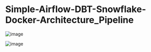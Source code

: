 ﻿# Simple-Airflow-DBT-Snowflake-Docker-Architecture_Pipeline


![image](https://github.com/user-attachments/assets/8fe3b5a8-a343-4ec9-9b89-e07e48f455fd)






![image](https://github.com/user-attachments/assets/f3df1acd-6c77-46df-a339-d498bcdecb84)


